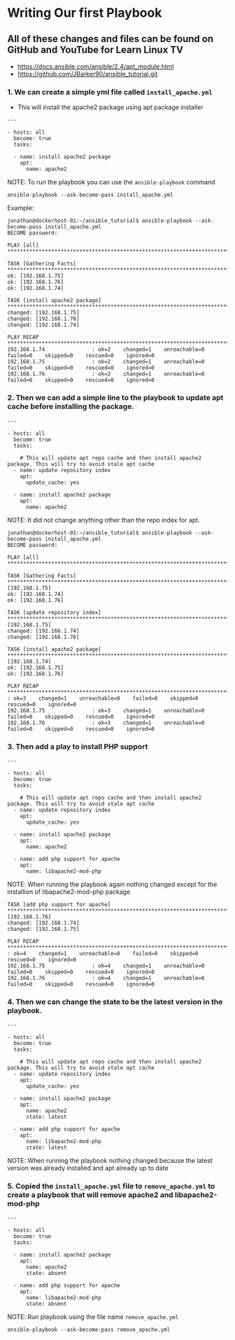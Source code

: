# Writing Our first Playbook

## All of these changes and files can be found on GitHub and YouTube for Learn Linux TV

- https://docs.ansible.com/ansible/2.4/apt_module.html 
- https://github.com/JBarker90/ansible_tutorial.git

### 1. We can create a simple yml file called `install_apache.yml` 

- This will install the apache2 package using apt package installer

```
---

- hosts: all
  become: true
  tasks:

  - name: install apache2 package
    apt:
      name: apache2
```

NOTE: To run the playbook you can use the `ansible-playbook` command

```
ansible-playbook --ask-become-pass install_apache.yml
```

Example:

```
jonathan@dockerhost-01:~/ansible_tutorial$ ansible-playbook --ask-become-pass install_apache.yml                      
BECOME password:                                                                                                      
                                                                                                                      
PLAY [all] ***********************************************************************************************************
                                                                                                                      
TASK [Gathering Facts] ***********************************************************************************************
ok: [192.168.1.75]                                                                                                    
ok: [192.168.1.76]                                                                                                    
ok: [192.168.1.74]                                                                                                    
                                                                                                                      
TASK [install apache2 package] ***************************************************************************************
changed: [192.168.1.75]                                                                                               
changed: [192.168.1.76]                                                                                               
changed: [192.168.1.74]                                                                                               
                                                                                                                      
PLAY RECAP ***********************************************************************************************************
192.168.1.74               : ok=2    changed=1    unreachable=0    failed=0    skipped=0    rescued=0    ignored=0    
192.168.1.75               : ok=2    changed=1    unreachable=0    failed=0    skipped=0    rescued=0    ignored=0    
192.168.1.76               : ok=2    changed=1    unreachable=0    failed=0    skipped=0    rescued=0    ignored=0                                                      
```


### 2. Then we can add a simple line to the playbook to update apt cache before installing the package.

```
---

- hosts: all
  become: true
  tasks:

    # This will update apt repo cache and then install apache2 package. This will try to avoid stale apt cache
  - name: update repository index
    apt:
      update_cache: yes

  - name: install apache2 package
    apt:
      name: apache2
```

NOTE: It did not change anything other than the repo index for apt. 

```
jonathan@dockerhost-01:~/ansible_tutorial$ ansible-playbook --ask-become-pass install_apache.yml
BECOME password:

PLAY [all] ***********************************************************************************************************

TASK [Gathering Facts] ***********************************************************************************************ok: [192.168.1.75]
ok: [192.168.1.74]
ok: [192.168.1.76]

TASK [update repository index] ***************************************************************************************changed: [192.168.1.75]
changed: [192.168.1.74]
changed: [192.168.1.76]

TASK [install apache2 package] ***************************************************************************************ok: [192.168.1.74]
ok: [192.168.1.75]
ok: [192.168.1.76]

PLAY RECAP ***********************************************************************************************************192.168.1.74               : ok=3    changed=1    unreachable=0    failed=0    skipped=0    rescued=0    ignored=0
192.168.1.75               : ok=3    changed=1    unreachable=0    failed=0    skipped=0    rescued=0    ignored=0
192.168.1.76               : ok=3    changed=1    unreachable=0    failed=0    skipped=0    rescued=0    ignored=0
```

### 3. Then add a play to install PHP support

```
---

- hosts: all
  become: true
  tasks:

    # This will update apt repo cache and then install apache2 package. This will try to avoid stale apt cache
  - name: update repository index
    apt:
      update_cache: yes

  - name: install apache2 package
    apt:
      name: apache2

  - name: add php support for apache
    apt:
      name: libapache2-mod-php
```

NOTE: When running the playbook again nothing changed except for the installion of libapache2-mod-php package

```
TASK [add php support for apache] ************************************************************************************changed: [192.168.1.76]
changed: [192.168.1.74]
changed: [192.168.1.75]

PLAY RECAP ***********************************************************************************************************192.168.1.74               : ok=4    changed=1    unreachable=0    failed=0    skipped=0    rescued=0    ignored=0
192.168.1.75               : ok=4    changed=1    unreachable=0    failed=0    skipped=0    rescued=0    ignored=0
192.168.1.76               : ok=4    changed=1    unreachable=0    failed=0    skipped=0    rescued=0    ignored=0
```


### 4. Then we can change the state to be the latest version in the playbook.

```
---

- hosts: all
  become: true
  tasks:

    # This will update apt repo cache and then install apache2 package. This will try to avoid stale apt cache
  - name: update repository index
    apt:
      update_cache: yes

  - name: install apache2 package
    apt:
      name: apache2
      state: latest

  - name: add php support for apache
    apt:
      name: libapache2-mod-php
      state: latest
```

NOTE: When running the playbook nothing changed because the latest version was already installed and apt already up to date

### 5. Copied the `install_apache.yml` file to `remove_apache.yml` to create a playbook that will remove apache2 and libapache2-mod-php

```
---

- hosts: all
  become: true
  tasks:

  - name: install apache2 package
    apt:
      name: apache2
      state: absent

  - name: add php support for apache
    apt:
      name: libapache2-mod-php
      state: absent
```

NOTE: Run playbook using the file name `remove_apache.yml`

```
ansible-playbook --ask-become-pass remove_apache.yml
```
